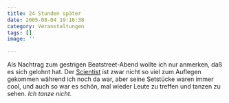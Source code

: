 ```yaml
---
title: 24 Stunden später
date: 2005-08-04 19:16:38
category: Veranstaltungen
tags: []
image: ''

---
```


Als Nachtrag zum gestrigen Beatstreet-Abend wollte ich nur anmerken, daß es sich gelohnt hat. Der [Scientist](http://www.djscientist.com) ist zwar nicht so viel zum Auflegen gekommen während ich noch da war, aber seine Setstücke waren immer cool, und auch so war es schön, mal wieder Leute zu treffen und tanzen zu sehen. *Ich tanze nicht.*
